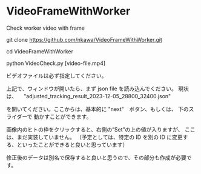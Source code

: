 # VideoFrameWithWorker

Check worker video with frame

git clone https://github.com/nkawa/VideoFrameWithWorker.git

cd VideoFrameWithWorker

python VideoCheck.py [video-file.mp4]

ビデオファイルは必ず指定してください。

上記で、ウィンドウが開いたら、まず json file を読み込んでください。
現状は、
　"adjusted_tracking_result_2023-12-05_28800_32400.json"

を開いてください。ここからは、基本的に "next"　ボタン、もしくは、 下のスライダーで
動かすことができます。

画像内のヒトの枠をクリックすると、右側の”Set”の上の値が入りますが、
ここは、まだ実装していません。
（予定としては、特定の ID を別の ID に変更する、といったことができると良いと思っています）

修正後のデータは別名で保存すると良いと思うので、その部分も作成が必要です。
